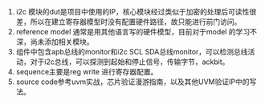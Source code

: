 1.  i2c 模块的dut是项目中使用的IP，核心模块经过类似于加密的处理后可读性很差，所以在建立寄存器模型时没有配置硬件路径，故只能进行前门访问。
2.  reference model 通常是用其他语言写的硬件模型，目前对于model 的学习不深，尚未添加相关模块。
3.  组件中包含apb总线的monitor和i2c SCL SDA总线monitor，可以检测总线活动，对于i2c总线，可以探测到起始和停止信号，传输字节，ackbit。
4.  sequence主要是reg write 进行寄存器配置。
5.  source code参考uvm实战，芯片验证漫游指南，以及其他UVM验证IP中的写法。
